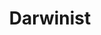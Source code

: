 ---
layout: cover
title: Darwinist
hero_image: /assets/hospital-ward.jpg
hero_tagline: "Empowering Healthcare with Seamless Technology"
hero_subtext: "We <span style='color: #6cc494'>develop</span>, <span style='color: #6cc494'>distribute</span>, and <span style='color: #6cc494'>support</span> world-class medical software for hospitals and clinics."
cards_title: "Our Technologies"
cards_widget:
  - title: DICOM Solutions
    description: Best-in-class applications for radiology and medical imaging.
    image: /assets/images/dicom-logo.png
  - title: HL7 FHIR Integration
    description: Seamless interoperability with modern healthcare standards.
    image: /assets/images/fhir-logo.png
  - title: Secure Cloud Deployment
    description: Scalable, compliant, and secure cloud solutions for healthcare.
    image: /assets/images/azure-logo.png
  - title: Laurel Bridge Software
    description: Dicom Interoperability and Routing solutions
    image: /assets/images/laurel-bridge-logo.png
  - title: medDream Radiology Viewer
    description: Zero Footprint, HTML5 medical imaging viewer.
    image: /assets/images/meddream-logo.png
  - title: Python
    description: The worlds most popular programming language.
    image: /assets/images/python-logo.png
  - title: Flask
    description: A web and api framework for Python.
    image: /assets/images/flask-logo.png
  - title: Bootstrap
    description: A simple yet powerful web display framework.
    image: /assets/images/bootstrap-logo.png
about_text: true
about_title: "Next-generation clinical information system purpose-built for the realities of modern care delivery."

about_items:
  - title: "Clinical Information System"
    image: "assets/images/letterboxes/clinical-information-system.png"
    strapline: "FHIR-native clinical data and workflow backbone"
    cost: "£1 per patient per year"
    features:
      - "Rapid pathway development"
      - "Built on FHIR UK Core from day one"
      - "End-to-end patient record management"
      - "Seamless interoperability"
      - "Zero integration fees or consulting overhead"

  - title: "Radiology Module"
    image: "assets/images/letterboxes/radiology.png"
    strapline: "A single open-standard system for radiology"
    cost: "+£1 per patient per year"
    features:
      - "Built on DicomWeb open standard"
      - "Enables advanced teleradiology workflows"
      - "Integrates AI as teleradiology services"
      - "High-performance image viewer"
      - "AI Medical device authoring tools"
    


  - title: "Summary AI Module"
    image: "assets/images/letterboxes/ai_summary.png"
    strapline: "Longitudinal patient record summaries"
    cost: "+£1 per patient per year"
    features:
      - "Clinician-validated summaries"
      - "Discharge notes, letters & care plans"
      - "Doctor in the loop AI workflows"
      - "Fully auditable AI pathways"
      - "AI Medical device authoring tools"



about_items_old:
  - icon: "fas fa-cogs"
    title: "Technical Integration"
    text: "Darwinist offers a streamlined solution for implementing game changing healthcare software tools into clinical settings. We simplify the deployment and management of multiple concurrent applications, using our engineering expertise to provide seamless integration into existing IT systems."
  - icon: "fas fa-handshake"
    title: "Strategic Partnership"
    text: "We recognise the position of hospital IT and procurement teams as key stakeholders in the implementation and adoption of new technologies. By bringing together a fragmented market and standardising deployment workflows, we reduce in house technical burdens and drive compelling business cases for hospital management."
  - icon: "fas fa-cloud"
    title: "Flexible Solutions"
    text: "Darwinist provides flexible, scalable, and compliant integration solutions. Whether on-premises or in the cloud, we provide the technical expertise needed to bring cutting-edge solutions to healthcare systems of all sizes."
gallery:
  - /assets/bolton-mri-scanner.jpg
  - /assets/radiographer-buckinghamshire.jpg
cta_text: Ready to transform your healthcare IT?
cta_button: Contact Us
cta_link: mailto:info@darwinist.io
---